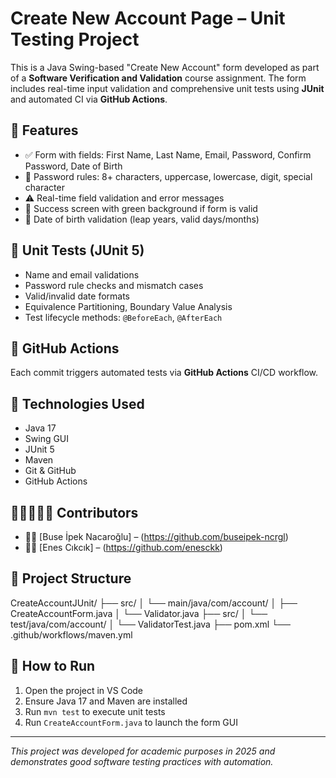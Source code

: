 # Create New Account Page – Unit Testing Project

This is a Java Swing-based "Create New Account" form developed as part of a **Software Verification and Validation** course assignment. The form includes real-time input validation and comprehensive unit tests using **JUnit** and automated CI via **GitHub Actions**.

## 🧩 Features

- ✅ Form with fields: First Name, Last Name, Email, Password, Confirm Password, Date of Birth  
- 🔐 Password rules: 8+ characters, uppercase, lowercase, digit, special character  
- ⚠ Real-time field validation and error messages  
- 🎉 Success screen with green background if form is valid  
- 📅 Date of birth validation (leap years, valid days/months)

## 🧪 Unit Tests (JUnit 5)

- Name and email validations  
- Password rule checks and mismatch cases  
- Valid/invalid date formats  
- Equivalence Partitioning, Boundary Value Analysis  
- Test lifecycle methods: `@BeforeEach`, `@AfterEach`

## 🚀 GitHub Actions

Each commit triggers automated tests via **GitHub Actions** CI/CD workflow.

## 🔧 Technologies Used

- Java 17  
- Swing GUI  
- JUnit 5  
- Maven  
- Git & GitHub  
- GitHub Actions

## 👨🏻‍🤝‍👩🏻 Contributors

- 👩‍💻 [Buse İpek Nacaroğlu] – (https://github.com/buseipek-ncrgl)  
- 👨‍💻 [Enes Cıkcık] – (https://github.com/enesckk)

## 📂 Project Structure

CreateAccountJUnit/
├── src/
│ └── main/java/com/account/
│ ├── CreateAccountForm.java
│ └── Validator.java
├── src/
│ └── test/java/com/account/
│ └── ValidatorTest.java
├── pom.xml
└── .github/workflows/maven.yml


## 📝 How to Run

1. Open the project in VS Code  
2. Ensure Java 17 and Maven are installed  
3. Run `mvn test` to execute unit tests  
4. Run `CreateAccountForm.java` to launch the form GUI

---

_This project was developed for academic purposes in 2025 and demonstrates good software testing practices with automation._


